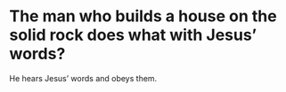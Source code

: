 # The man who builds a house on the solid rock does what with Jesus’ words?

He hears Jesus’ words and obeys them.
